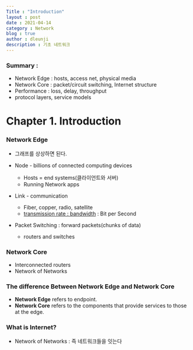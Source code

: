 ```yaml
---
Title : "Introduction"
layout : post
date : 2021-04-14
category : Network
blog : true
author : dleunji
description : 기초 네트워크 
---
```


### Summary : 

- Network Edge : hosts, access net, physical media
- Network Core : packet/circuit switching, Internet structure
- Performance : loss, delay, throughput
- protocol layers, service models

# Chapter 1. Introduction

### Network Edge

-  그래프를 상상하면 된다.

- Node - billions of connected computing devices
  - Hosts = end systems(클라이언트와 서버)
  - Running Network apps
- Link - communication
  - Fiber, copper, radio, satellite
  - <u>transmission rate : bandwidth</u> : Bit per Second
- Packet Switching : forward packets(chunks of data)
  - routers and switches

### Network Core

- Interconnected routers
- Network of Networks

### The difference Between Network Edge and Network Core

- **Network Edge** refers to endpoint.
- **Network Core** refers to the components that provide services to those at the edge.

### What is Internet?

- Network of Networks : 즉 네트워크들을 잇는다


